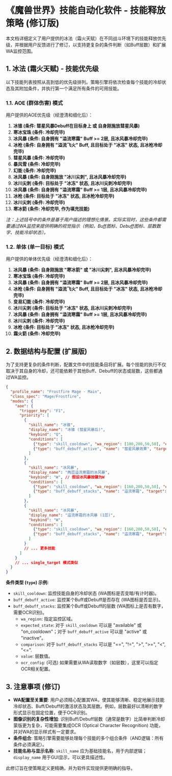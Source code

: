 # 《魔兽世界》技能自动化软件 - 技能释放策略 (修订版)

本文档详细定义了用户提供的冰法（霜火天赋）在不同战斗环境下的技能释放优先级，并根据用户反馈进行了修订，以支持更复杂的条件判断（如Buff层数）和扩展WA监控范围。

## 1. 冰法 (霜火天赋) - 技能优先级

以下技能列表按照从高到低的优先级排列。策略引擎将依次检查每个技能的冷却状态及其附加条件，并执行第一个满足所有条件的可用技能。

### 1.1. AOE (群体伤害) 模式

用户提供的AOE优先级（经澄清和细化后）：

1.  **冰锥 (条件: 彗星风暴Debuff在目标身上 或 自身刚施放彗星风暴)**
2.  **寒冰宝珠 (条件: 冷却完毕)**
3.  **冰风暴 (条件: 自身拥有 "溢流寒霜" Buff >= 2层, 且冰风暴冷却完毕)**
4.  **冰枪 (条件: 自身拥有 "溢流飞火" Buff, 且目标处于 "冰冻" 状态, 且冰枪冷却完毕)**
5.  **彗星风暴 (条件: 冷却完毕)**
6.  **暴风雪 (条件: 冷却完毕)**
7.  **幻能 (条件: 冷却完毕)**
8.  **冰风暴 (条件: 自身刚施放 "冰川尖刺", 且冰风暴冷却完毕)**
9.  **冰川尖刺 (条件: 目标处于 "冰冻" 状态, 且冰川尖刺冷却完毕)**
10. **冰风暴 (条件: 自身拥有 "溢流寒霜" Buff >= 1层, 且冰风暴冷却完毕)**
11. **冰枪 (条件: 目标处于 "冰冻" 状态, 且冰枪冷却完毕)**
12. **冰川尖刺 (条件: 冷却完毕)**
13. **寒冰箭 (条件: 冷却完毕, 作为填充技能)**

*注：上述括号中的条件是基于用户描述的理想化情景。实际实现时，这些条件都需要通过WA监控来提供明确的视觉指示（例如，Buff图标、Debuff图标、层数数字、技能冷却状态）。*

### 1.2. 单体 (单一目标) 模式

用户提供的单体优先级（经澄清和细化后）：

1.  **冰风暴 (条件: 自身刚施放 "寒冰箭" 或 "冰川尖刺", 且冰风暴冷却完毕)**
2.  **寒冰宝珠 (条件: 冷却完毕)**
3.  **冰风暴 (条件: 自身拥有 "溢流寒霜" Buff >= 2层, 且冰风暴冷却完毕)**
4.  **冰枪 (条件: 自身拥有 "溢流飞火" Buff, 且目标处于 "冰冻" 状态, 且冰枪冷却完毕)**
5.  **变易幻能 (条件: 冷却完毕)**
6.  **冰川尖刺 (条件: 目标处于 "冰冻" 状态, 且冰川尖刺冷却完毕)**
7.  **冰风暴 (条件: 自身拥有 "溢流寒霜" Buff >= 1层, 且冰风暴冷却完毕)**
8.  **冰川尖刺 (条件: 冷却完毕)**
9.  **冰枪 (条件: 目标处于 "冰冻" 状态, 且冰枪冷却完毕)**
10. **霜火箭 (条件: 冷却完毕)**

## 2. 数据结构与配置 (扩展版)

为了支持更复杂的条件判断，配置文件中的技能条目将扩展。每个技能的执行不仅取决于其自身的冷却，还可能依赖于其他Buff、Debuff的状态或层数，这些都通过WA监控。

```json
{
  "profile_name": "Frostfire Mage - Main",
  "class_spec": "Mage/Frostfire",
  "modes": {
    "aoe": {
      "trigger_key": "F1",
      "priority": [
        {
          "skill_name": "冰锥",
          "display_name": "冰锥 (彗星风暴后)",
          "keybind": "Q",
          "conditions": [
            {"type": "skill_cooldown", "wa_region": [100,200,50,50], "expected_state": "available"},
            {"type": "buff_debuff_active", "name": "彗星风暴效果", "target": "self_or_target", "wa_region": [100,250,50,50], "expected_state": "active"}
          ]
        },
        {
          "skill_name": "冰风暴",
          "display_name": "两层溢流寒霜的冰风暴",
          "keybind": "W", // 假设冰风暴按键为W
          "conditions": [
            {"type": "skill_cooldown", "wa_region": [160,200,50,50], "expected_state": "available"},
            {"type": "buff_debuff_stacks", "name": "溢流寒霜", "target": "self", "wa_region": [160,250,50,50], "comparison": ">=", "value": 2, "ocr_config": {"type": "number"} }
          ]
        },
        {
          "skill_name": "冰风暴",
          "display_name": "溢流寒霜的冰风暴 (1层)",
          "keybind": "W",
          "conditions": [
            {"type": "skill_cooldown", "wa_region": [160,200,50,50], "expected_state": "available"},
            {"type": "buff_debuff_stacks", "name": "溢流寒霜", "target": "self", "wa_region": [160,250,50,50], "comparison": ">=", "value": 1, "ocr_config": {"type": "number"} }
          ]
        }
        // ... 更多技能
      ]
    }
    // ... single_target 模式类似
  }
}
```

**条件类型 (`type`) 示例:**
*   `skill_cooldown`: 监控技能自身的冷却状态 (WA图标是否变暗/有计时器)。
*   `buff_debuff_active`: 监控某个Buff或Debuff是否存在 (WA图标是否显示)。
*   `buff_debuff_stacks`: 监控某个Buff或Debuff的层数 (WA图标上是否有数字，需要OCR识别)。
    *   `wa_region`: 指定监控区域。
    *   `expected_state`: 对于 `skill_cooldown` 可以是 "available" 或 "on_cooldown"；对于 `buff_debuff_active` 可以是 "active" 或 "inactive"。
    *   `comparison`: 对于 `buff_debuff_stacks` 可以是 "==", "!=", ">", ">=", "<", "<=".
    *   `value`: 层数值。
    *   `ocr_config`: (可选) 如果需要从WA读取数字（如层数），这里可以指定OCR相关配置。

## 3. 注意事项 (修订)

*   **WA配置至关重要**: 用户必须精心配置其WA，使其能够清晰、稳定地展示技能冷却状态、Buff/Debuff的激活状态及其层数。例如，层数最好以清晰的数字形式显示在固定位置，便于OCR识别。
*   **图像识别的复杂性增加**: 识别Buff/Debuff层数（通常是数字）比简单判断冷却蒙版更为复杂，可能需要集成OCR (Optical Character Recognition) 功能，并对WA的显示样式有一定要求。
*   **条件组合**: 策略引擎需要能够处理每个技能的多个组合条件（AND逻辑：所有条件必须满足）。
*   **技能名称与显示名称**: `skill_name` 应为基础技能名，用于内部逻辑；`display_name` 用于GUI显示，可以更具描述性。

此修订旨在使策略定义更精确，并为软件实现提供更明确的指导。
